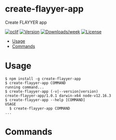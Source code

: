 create-flayyer-app
==================

Create FLAYYER app

[![oclif](https://img.shields.io/badge/cli-oclif-brightgreen.svg)](https://oclif.io)
[![Version](https://img.shields.io/npm/v/create-flayyer-app.svg)](https://npmjs.org/package/create-flayyer-app)
[![Downloads/week](https://img.shields.io/npm/dw/create-flayyer-app.svg)](https://npmjs.org/package/create-flayyer-app)
[![License](https://img.shields.io/npm/l/create-flayyer-app.svg)](https://github.com/flayyer/create-flayyer-app/blob/master/package.json)

<!-- toc -->
* [Usage](#usage)
* [Commands](#commands)
<!-- tocstop -->
# Usage
<!-- usage -->
```sh-session
$ npm install -g create-flayyer-app
$ create-flayyer-app COMMAND
running command...
$ create-flayyer-app (-v|--version|version)
create-flayyer-app/1.0.1 darwin-x64 node-v12.16.3
$ create-flayyer-app --help [COMMAND]
USAGE
  $ create-flayyer-app COMMAND
...
```
<!-- usagestop -->
# Commands
<!-- commands -->

<!-- commandsstop -->
